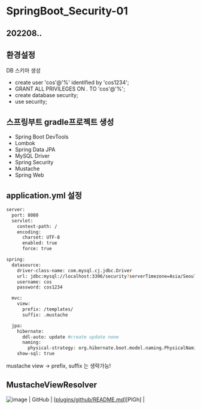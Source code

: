 # SpringBoot_Security-01
## 202208..
## 환경설정
DB 스키마 생성
- create user 'cos'@'%' identified by 'cos1234';
- GRANT ALL PRIVILEGES ON *.* TO 'cos'@'%';
- create database security;
- use security;


## 스프링부트 gradle프로젝트 생성
- Spring Boot DevTools
- Lombok
- Spring Data JPA
- MySQL Driver
- Spring Security
- Mustache
- Spring Web

## application.yml 설정
```sh
server:
  port: 8080
  servlet:
    context-path: /
    encoding:
      charset: UTF-8
      enabled: true
      force: true

spring:
  datasource:
    driver-class-name: com.mysql.cj.jdbc.Driver
    url: jdbc:mysql://localhost:3306/security?serverTimezone=Asia/Seoul
    username: cos
    password: cos1234

  mvc:
    view:
      prefix: /templates/
      suffix: .mustache

  jpa:
    hibernate:
      ddl-auto: update #create update none
      naming:
        physical-strategy: org.hibernate.boot.model.naming.PhysicalNamingStrategyStandardImpl
    show-sql: true
```
mustache view -> prefix, suffix 는 생략가능!

## MustacheViewResolver
![image](https://user-images.githubusercontent.com/84554175/183687342-5084401b-4e0f-456a-b078-9eb76d51a9d0.png)
| GitHub | [[plugins/github/README.md](https://github.com/ricky9397/springboot_security1/blob/master/src/main/java/com/ricky/security1/config/WebMvcConfig.java)][PlGh] |


